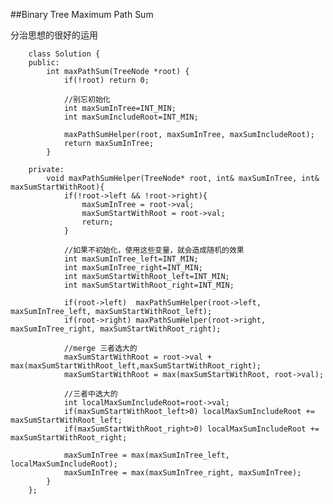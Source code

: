 ##Binary Tree Maximum Path Sum    


分治思想的很好的运用

		class Solution {
		public:
		    int maxPathSum(TreeNode *root) {
		        if(!root) return 0;
		        
		        //别忘初始化
		        int maxSumInTree=INT_MIN;
		        int maxSumIncludeRoot=INT_MIN;
		        
		        maxPathSumHelper(root, maxSumInTree, maxSumIncludeRoot);
		        return maxSumInTree;
		    }

		private:
		    void maxPathSumHelper(TreeNode* root, int& maxSumInTree, int& maxSumStartWithRoot){
		        if(!root->left && !root->right){
		            maxSumInTree = root->val;
		            maxSumStartWithRoot = root->val;
		            return;
		        }
		        
		        //如果不初始化，使用这些变量，就会造成随机的效果
		        int maxSumInTree_left=INT_MIN;
		        int maxSumInTree_right=INT_MIN;
		        int maxSumStartWithRoot_left=INT_MIN;
		        int maxSumStartWithRoot_right=INT_MIN;
		        
		        if(root->left)  maxPathSumHelper(root->left, maxSumInTree_left, maxSumStartWithRoot_left);
		        if(root->right) maxPathSumHelper(root->right, maxSumInTree_right, maxSumStartWithRoot_right);
		        
		        //merge 三者选大的
		        maxSumStartWithRoot = root->val + max(maxSumStartWithRoot_left,maxSumStartWithRoot_right);
		        maxSumStartWithRoot = max(maxSumStartWithRoot, root->val);
		        
		        //三者中选大的
		        int localMaxSumIncludeRoot=root->val;
		        if(maxSumStartWithRoot_left>0) localMaxSumIncludeRoot += maxSumStartWithRoot_left;
		        if(maxSumStartWithRoot_right>0) localMaxSumIncludeRoot += maxSumStartWithRoot_right;
		        
		        maxSumInTree = max(maxSumInTree_left, localMaxSumIncludeRoot);
		        maxSumInTree = max(maxSumInTree_right, maxSumInTree);
		    }
		};